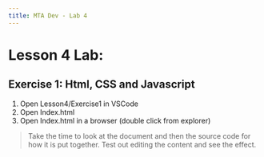 ```yaml
---
title: MTA Dev - Lab 4
---
```


# Lesson 4 Lab:

## Exercise 1: Html, CSS and Javascript
1. Open Lesson4/Exercise1 in VSCode
1. Open Index.html
1. Open Index.html in a browser (double click from explorer)
> Take the time to look at the document and then the source code for how it is put together. 
> Test out editing the content and see the effect.